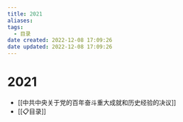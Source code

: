 ```yaml
---
title: 2021
aliases:
tags:
  - 目录
date created: 2022-12-08 17:09:26
date updated: 2022-12-08 17:09:26
---
```


# 2021

- [[中共中央关于党的百年奋斗重大成就和历史经验的决议]]
- [[📋目录]]
